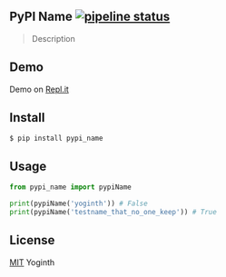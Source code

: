 ## PyPI Name [![pipeline status](https://gitlab.com/yoginth/pypi_name/badges/master/pipeline.svg)](https://gitlab.com/yoginth/pypi_name/commits/master)

> Description

## Demo

Demo on [Repl.it](https://repl.it/@yoginth/pypi_name)

## Install

```
$ pip install pypi_name
```

## Usage

```python
from pypi_name import pypiName

print(pypiName('yoginth')) # False
print(pypiName('testname_that_no_one_keep')) # True

```

## License

[MIT][LICENSE] Yoginth

[LICENSE]: https://mit.yoginth.com
